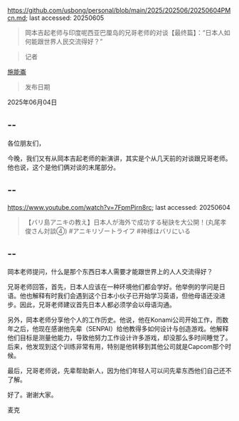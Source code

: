https://github.com/usbong/personal/blob/main/2025/202506/20250604PMcn.md; last accessed: 20250605

> 岡本吉起老师与印度呢西亚巴厘岛的兄哥老师的对谈【最终篇】：“日本人如何能跟世界人民交流得好？”

> 记者

[施能崙](https://www.linkedin.com/in/michaelsyson/)

> 发布日期

2025年06月04日

## --

各位朋友们，

今晚，我们又有从岡本吉起老师的新演讲，其实是个从几天前的对谈跟兄哥老师。他也说，这个是他们俩对谈的末尾部分。

## --

https://www.youtube.com/watch?v=7FpmPjrn8rc; last accessed: 20250604

> 【バリ島アニキの教え】日本人が海外で成功する秘訣を大公開！(丸尾孝俊さん対談④) #アニキリゾートライフ #神様はバリにいる

## --

岡本老师提问，什么是那个东西日本人需要才能跟世界上的人人交流得好？

兄哥老师回答，首先，日本人应该在一种环境他们都会学好。他举例的学问是日语。他也解释有时我们会遇到这个日本小伙子已开始学习英语，但他母语还没进步。因此，兄哥老师建议首先日本人都必须学会以母语沟通。

另外，岡本老师分享他个人的工作历史。他说，他在Konami公司开始工作，而数年之后，他现在感谢他先辈（SENPAI）给他教得多如何设计与创造游戏。他解释他们目标是测量他能力，导致他努力工作设计许多游戏，却没那么多时间睡觉了。后来，他发现到这个训练非常有用，特别是他转移到其他公司就是Capcom那个时候。

最后，兄哥老师说，先辈帮助新人，因为他们年轻人可以问先辈东西他们自己还不了解。

好了。谢谢大家。

麦克
